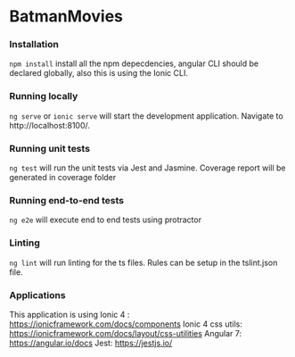 # BatmanMovies

### Installation
`npm install` install all the npm depecdencies, angular CLI should be declared globally, also this is using the Ionic CLI.

### Running locally
`ng serve` or `ionic serve` will start the development application. Navigate to http://localhost:8100/.  

### Running unit tests
`ng test` will run the unit tests via Jest and Jasmine. 
Coverage report will be generated in coverage folder

### Running end-to-end tests
`ng e2e` will execute end to end tests using protractor

### Linting
`ng lint` will run linting for the ts files.  Rules can be setup in the tslint.json file.

### Applications 
This application is using
Ionic 4 : https://ionicframework.com/docs/components
Ionic 4 css utils: https://ionicframework.com/docs/layout/css-utilities
Angular 7: https://angular.io/docs
Jest:  https://jestjs.io/